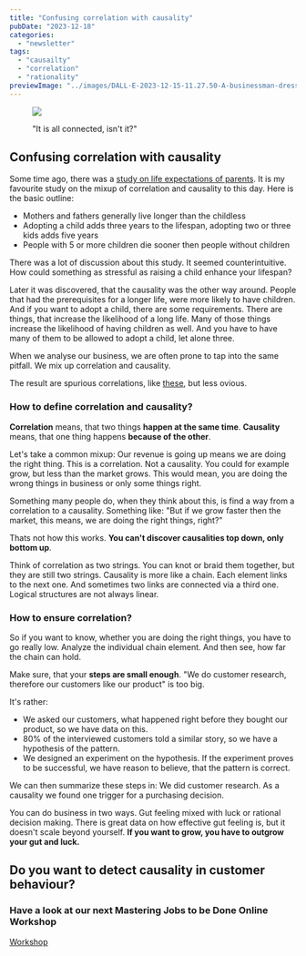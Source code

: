 ```yaml
---
title: "Confusing correlation with causality"
pubDate: "2023-12-18"
categories:
  - "newsletter"
tags:
  - "causailty"
  - "correlation"
  - "rationality"
previewImage: "../images/DALL·E-2023-12-15-11.27.50-A-businessman-dressed-in-a-sleek-suit-stands-in-the-center-of-the-image-looking-amazed-with-wide-eyes-and-a-slightly-open-mouth.-Around-him-numero.png"
---
```




<figure>

![](../images/DALL·E-2023-12-15-11.27.50-A-businessman-dressed-in-a-sleek-suit-stands-in-the-center-of-the-image-looking-amazed-with-wide-eyes-and-a-slightly-open-mouth.-Around-him-numero-1024x585.png)

<figcaption>

"It is all connected, isn't it?"

</figcaption>

</figure>



## Confusing correlation with causality

Some time ago, there was a [study on life expectations of parents](https://www.mpg.de/14064449/children-influence-parents-life-expectancy). It is my favourite study on the mixup of correlation and causality to this day. Here is the basic outline:

- Mothers and fathers generally live longer than the childless
- Adopting a child adds three years to the lifespan, adopting two or three kids adds five years
- People with 5 or more children die sooner then people without children

There was a lot of discussion about this study. It seemed counterintuitive. How could something as stressful as raising a child enhance your lifespan?

Later it was discovered, that the causality was the other way around. People that had the prerequisites for a longer life, were more likely to have children. And if you want to adopt a child, there are some requirements. There are things, that increase the likelihood of a long life. Many of those things increase the likelihood of having children as well. And you have to have many of them to be allowed to adopt a child, let alone three. 

When we analyse our business, we are often prone to tap into the same pitfall. We mix up correlation and causality.

The result are spurious correlations, like [these](https://www.tylervigen.com/spurious-correlations), but less ovious.

### How to define correlation and causality?

**Correlation** means, that two things **happen at the same time**. **Causality** means, that one thing happens **because of the other**.

Let's take a common mixup:
Our revenue is going up means we are doing the right thing. This is a correlation. Not a causality. You could for example grow, but less than the market grows. This would mean, you are doing the wrong things in business or only some things right.

Something many people do, when they think about this, is find a way from a correlation to a causality. Something like: "But if we grow faster then the market, this means, we are doing the right things, right?"

Thats not how this works. **You can't discover causalities top down, only bottom up**.

Think of correlation as two strings. You can knot or braid them together, but they are still two strings. Causality is more like a chain. Each element links to the next one. And sometimes two links are connected via a third one. Logical structures are not always linear.

### How to ensure correlation?

So if you want to know, whether you are doing the right things, you have to go really low. Analyze the individual chain element. And then see, how far the chain can hold.

Make sure, that your **steps are small enough**. "We do customer research, therefore our customers like our product" is too big.

It's rather:

- We asked our customers, what happened right before they bought our product, so we have data on this.
- 80% of the interviewed customers told a similar story, so we have a hypothesis of the pattern.
- We designed an experiment on the hypothesis. If the experiment proves to be successful, we have reason to believe, that the pattern is correct.

We can then summarize these steps in: We did customer research. As a causality we found one trigger for a purchasing decision.

You can do business in two ways. Gut feeling mixed with luck or rational decision making. There is great data on how effective gut feeling is, but it doesn't scale beyond yourself. **If you want to grow, you have to outgrow your gut and luck.**



## Do you want to detect causality in customer behaviour?

### Have a look at our next Mastering Jobs to be Done Online Workshop

[Workshop](https://utxo.solutions/services/mastering-jobs-to-be-done-online-workshop/)
